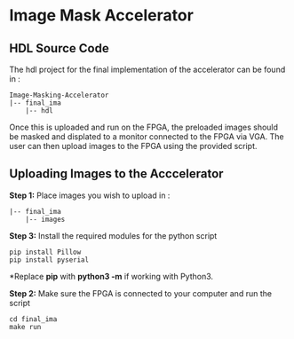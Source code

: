 # Image Mask Accelerator 

## HDL Source Code

The hdl project for the final implementation of the accelerator can be found in :

```
Image-Masking-Accelerator
|-- final_ima
    |-- hdl
```

Once this is uploaded and run on the FPGA, the preloaded images should be masked and displated to a monitor connected to the FPGA via VGA. The user can then upload images to the FPGA using the provided script.

## Uploading Images to the Acccelerator

**Step 1:** Place images you wish to upload in :
```
|-- final_ima
    |-- images
```

**Step 3:** Install the required modules for the python script
```
pip install Pillow
pip install pyserial
```

*Replace **pip** with **python3 -m** if working with Python3.

**Step 2:** Make sure the FPGA is connected to your computer and run the script
```
cd final_ima
make run
```